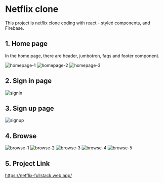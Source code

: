 # Netflix clone

This project is netflix clone coding with react - styled components, and Firebase.

## 1. Home page

In the home page, there are header, jumbotron, faqs and footer component.

![homepage-1](https://user-images.githubusercontent.com/21342802/97092616-63d49d00-1613-11eb-897c-a59b8a30e045.png)
![homepage-2](https://user-images.githubusercontent.com/21342802/97092626-7e0e7b00-1613-11eb-8d64-e159bf245109.png)
![homepage-3](https://user-images.githubusercontent.com/21342802/97092641-8ebef100-1613-11eb-9542-b7ca1eea694f.png)

## 2. Sign in page

![signin](https://user-images.githubusercontent.com/21342802/97092648-ab5b2900-1613-11eb-9551-847132685a03.png)

## 3. Sign up page

![signup](https://user-images.githubusercontent.com/21342802/97092661-c168e980-1613-11eb-9e39-a34e0179274f.png)

## 4. Browse

![browse-1](https://user-images.githubusercontent.com/21342802/97092675-de9db800-1613-11eb-9f45-eaf377c07b9f.png)
![browse-2](https://user-images.githubusercontent.com/21342802/97092692-f9702c80-1613-11eb-8ed7-05bf5c48744d.png)
![browse-3](https://user-images.githubusercontent.com/21342802/97092705-11e04700-1614-11eb-8648-271ac7ea4360.png)
![browse-4](https://user-images.githubusercontent.com/21342802/97092712-23c1ea00-1614-11eb-8fda-cfadd37d8b1c.png)
![browse-5](https://user-images.githubusercontent.com/21342802/97092717-34726000-1614-11eb-8998-9c5fd2c6f27b.png)

## 5. Project Link

https://netflix-fullstack.web.app/

